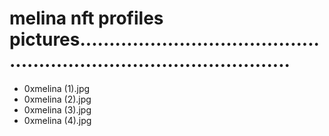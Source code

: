 # melina nft profiles pictures.........................................................................................
- 0xmelina (1).jpg
- 0xmelina (2).jpg
- 0xmelina (3).jpg
- 0xmelina (4).jpg
